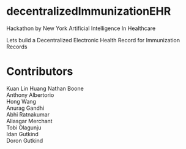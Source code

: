 # decentralizedImmunizationEHR

Hackathon by New York Artificial Intelligence In Healthcare

Lets build a Decentralized Electronic Health Record for Immunization Records


# Contributors
Kuan Lin Huang 
Nathan Boone  
Anthony Albertorio   
Hong Wang   
Anurag Gandhi  
Abhi Ratnakumar   
Aliasgar Merchant  
Tobi Olagunju   
Idan Gutkind  
Doron Gutkind  
